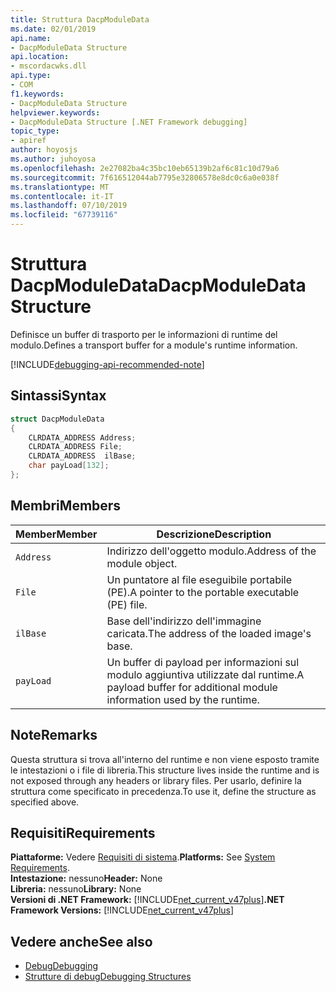 ```yaml
---
title: Struttura DacpModuleData
ms.date: 02/01/2019
api.name:
- DacpModuleData Structure
api.location:
- mscordacwks.dll
api.type:
- COM
f1.keywords:
- DacpModuleData Structure
helpviewer.keywords:
- DacpModuleData Structure [.NET Framework debugging]
topic_type:
- apiref
author: hoyosjs
ms.author: juhoyosa
ms.openlocfilehash: 2e27082ba4c35bc10eb65139b2af6c81c10d79a6
ms.sourcegitcommit: 7f616512044ab7795e32806578e8dc0c6a0e038f
ms.translationtype: MT
ms.contentlocale: it-IT
ms.lasthandoff: 07/10/2019
ms.locfileid: "67739116"
---
```

# <a name="dacpmoduledata-structure"></a><span data-ttu-id="c7d56-102">Struttura DacpModuleData</span><span class="sxs-lookup"><span data-stu-id="c7d56-102">DacpModuleData Structure</span></span>

<span data-ttu-id="c7d56-103">Definisce un buffer di trasporto per le informazioni di runtime del modulo.</span><span class="sxs-lookup"><span data-stu-id="c7d56-103">Defines a transport buffer for a module's runtime information.</span></span>

[!INCLUDE[debugging-api-recommended-note](../../../../includes/debugging-api-recommended-note.md)]

## <a name="syntax"></a><span data-ttu-id="c7d56-104">Sintassi</span><span class="sxs-lookup"><span data-stu-id="c7d56-104">Syntax</span></span>

```cpp
struct DacpModuleData
{
    CLRDATA_ADDRESS Address;
    CLRDATA_ADDRESS File; 
    CLRDATA_ADDRESS  ilBase;
    char payLoad[132];
};
```

## <a name="members"></a><span data-ttu-id="c7d56-105">Membri</span><span class="sxs-lookup"><span data-stu-id="c7d56-105">Members</span></span>

| <span data-ttu-id="c7d56-106">Member</span><span class="sxs-lookup"><span data-stu-id="c7d56-106">Member</span></span>    | <span data-ttu-id="c7d56-107">Descrizione</span><span class="sxs-lookup"><span data-stu-id="c7d56-107">Description</span></span>                                                             |
| --------- | ----------------------------------------------------------------------- |
| `Address` | <span data-ttu-id="c7d56-108">Indirizzo dell'oggetto modulo.</span><span class="sxs-lookup"><span data-stu-id="c7d56-108">Address of the module object.</span></span>                                           |
| `File`    | <span data-ttu-id="c7d56-109">Un puntatore al file eseguibile portabile (PE).</span><span class="sxs-lookup"><span data-stu-id="c7d56-109">A pointer to the portable executable (PE) file.</span></span>                       |
| `ilBase`  | <span data-ttu-id="c7d56-110">Base dell'indirizzo dell'immagine caricata.</span><span class="sxs-lookup"><span data-stu-id="c7d56-110">The address of the loaded image's base.</span></span>                                 |
| `payLoad` | <span data-ttu-id="c7d56-111">Un buffer di payload per informazioni sul modulo aggiuntiva utilizzate dal runtime.</span><span class="sxs-lookup"><span data-stu-id="c7d56-111">A payload buffer for additional module information used by the runtime.</span></span> |

## <a name="remarks"></a><span data-ttu-id="c7d56-112">Note</span><span class="sxs-lookup"><span data-stu-id="c7d56-112">Remarks</span></span>

<span data-ttu-id="c7d56-113">Questa struttura si trova all'interno del runtime e non viene esposto tramite le intestazioni o i file di libreria.</span><span class="sxs-lookup"><span data-stu-id="c7d56-113">This structure lives inside the runtime and is not exposed through any headers or library files.</span></span> <span data-ttu-id="c7d56-114">Per usarlo, definire la struttura come specificato in precedenza.</span><span class="sxs-lookup"><span data-stu-id="c7d56-114">To use it, define the structure as specified above.</span></span>

## <a name="requirements"></a><span data-ttu-id="c7d56-115">Requisiti</span><span class="sxs-lookup"><span data-stu-id="c7d56-115">Requirements</span></span>
<span data-ttu-id="c7d56-116">**Piattaforme:** Vedere [Requisiti di sistema](../../../../docs/framework/get-started/system-requirements.md).</span><span class="sxs-lookup"><span data-stu-id="c7d56-116">**Platforms:** See [System Requirements](../../../../docs/framework/get-started/system-requirements.md).</span></span>  
<span data-ttu-id="c7d56-117">**Intestazione:** nessuno</span><span class="sxs-lookup"><span data-stu-id="c7d56-117">**Header:** None</span></span>  
<span data-ttu-id="c7d56-118">**Libreria:** nessuno</span><span class="sxs-lookup"><span data-stu-id="c7d56-118">**Library:** None</span></span>  
<span data-ttu-id="c7d56-119">**Versioni di .NET Framework:** [!INCLUDE[net_current_v47plus](../../../../includes/net-current-v47plus.md)]</span><span class="sxs-lookup"><span data-stu-id="c7d56-119">**.NET Framework Versions:** [!INCLUDE[net_current_v47plus](../../../../includes/net-current-v47plus.md)]</span></span>  

## <a name="see-also"></a><span data-ttu-id="c7d56-120">Vedere anche</span><span class="sxs-lookup"><span data-stu-id="c7d56-120">See also</span></span>

- [<span data-ttu-id="c7d56-121">Debug</span><span class="sxs-lookup"><span data-stu-id="c7d56-121">Debugging</span></span>](../../../../docs/framework/unmanaged-api/debugging/index.md)
- [<span data-ttu-id="c7d56-122">Strutture di debug</span><span class="sxs-lookup"><span data-stu-id="c7d56-122">Debugging Structures</span></span>](../../../../docs/framework/unmanaged-api/debugging/debugging-structures.md)
